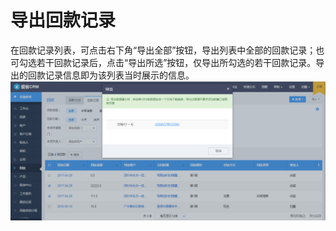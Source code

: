 # 导出回款记录

在回款记录列表，可点击右下角“导出全部”按钮，导出列表中全部的回款记录；也可勾选若干回款记录后，点击“导出所选”按钮，仅导出所勾选的若干回款记录。导出的回款记录信息即为该列表当时展示的信息。![](/assets/导出回款记录)

